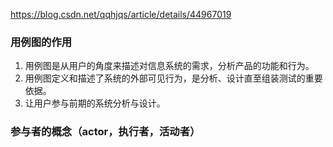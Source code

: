 https://blog.csdn.net/qqhjqs/article/details/44967019

### 用例图的作用

1. 用例图是从用户的角度来描述对信息系统的需求，分析产品的功能和行为。
2. 用例图定义和描述了系统的外部可见行为，是分析、设计直至组装测试的重要依据。
3. 让用户参与前期的系统分析与设计。

### 参与者的概念（actor，执行者，活动者）